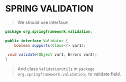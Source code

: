 # SPRING VALIDATION
> We should use interface 
```java
package org.springframework.validation;  
  
public interface Validator {  
    boolean supports(Class<?> var1);  
  
 void validate(Object var1, Errors var2);  
}
```
> And class `ValidationUtils` in `package org.springframework.validation;` to validate field.
<!--stackedit_data:
eyJoaXN0b3J5IjpbMTc2ODg3OTQ4MV19
-->